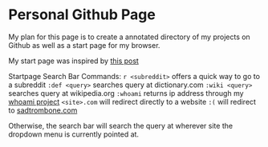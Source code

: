 # Personal Github Page

My plan for this page is to create a annotated directory of my projects on Github as well as a start page for my browser.

My start page was inspired by [this post](https://www.reddit.com/r/unixporn/comments/55c3ax/i3_i_just_started_learning_html_and_css_and_made/)

Startpage Search Bar Commands:
`r <subreddit>` offers a quick way to go to a subreddit
`:def <query>` searches query at dictionary.com
`:wiki <query>` searches query at wikipedia.org
`:whoami` returns ip address through my [whoami project](https://github.com/stancheta/fcc-whoami)
`<site>.com` will redirect directly to a website
`:(` will redirect to [sadtrombone.com](https://www.sadtrombone.com/?autoplay=true)

Otherwise, the search bar will search the query at wherever site the dropdown menu is currently pointed at.
